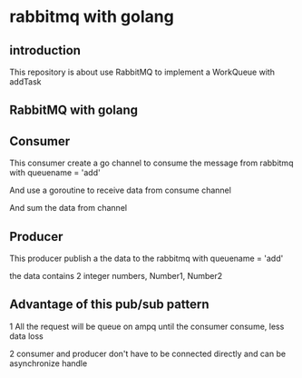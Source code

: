 # rabbitmq with golang

## introduction

This repository is about use RabbitMQ to implement a WorkQueue with addTask


## RabbitMQ with golang
## Consumer
This consumer create a go channel to consume the message from rabbitmq with queuename = 'add'

And use a goroutine to receive data from consume channel

And sum the data from channel

## Producer
This producer publish a the data to the rabbitmq with queuename = 'add'

the data contains 2 integer numbers, Number1, Number2

## Advantage of this pub/sub pattern

1 All the request will be queue on ampq until the consumer consume, less data loss

2 consumer and producer don't have to be connected directly and can be asynchronize handle
